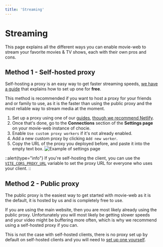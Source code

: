 ```yaml
---
title: 'Streaming'
---
```


# Streaming

This page explains all the different ways you can enable movie-web to stream your favorite movies & TV shows, each with their own pros and cons.

<!-- ## Method 1 - Browser extension

The movie-web browser extension is the easiest way to be able to watch media with fast streaming speeds, it is available for both [Chrome] and [Firefox].

This method is great if you only use movie-web on your computer. If you use a mobile device or smart TV, you'll unfortunately have to stick to using a proxy since these devices don't usually support browser extensions.

Since this method uses your own IP, it is undetectable by streaming services, so you can use it to watch your favorite shows without worrying about getting blocked by their servers. -->

## Method 1 - Self-hosted proxy

Self-hosting a proxy is an easy way to get faster streaming speeds, [we have a guide](../2.proxy/1.deploy.md) that explains how to set up one for **free**.

This method is recommended if you want to host a proxy for your friends and or family to use, as it is the faster than using the public proxy and the most reliable way to stream media at the moment.

<!-- This method is recommended if you want to host a proxy for your friends and family to use, or if you want to use movie-web on a device that doesn't support the [browser extension](#method-1---browser-extension), such as a smart TV or mobile device. -->

1. Set up a proxy using one of our [guides](../2.proxy/1.deploy.md#deploying-the-proxy), [though we recommend Netlify](../2.proxy/1.deploy.md#method-1---netlify-easy).  
2. Once that's done, go to the **Connections** section of the **Settings page** on your movie-web instance of chocie. 
3. Enable `Use custom proxy workers` if it's not already enabled.  
4. Add a new custom proxy by clicking `Add new worker`.
5. Copy the URL of the proxy you deployed before, and paste it into the empty text box.
![Example of settings page](/assets/proxy-url-example.gif)

::alert{type="info"}
If you're self-hosting the client, you can use the [`VITE_CORS_PROXY_URL`](../3.client/3.configuration.md#vite_cors_proxy_url) variable to set the proxy URL for everyone who uses your client.
::

## Method 2 - Public proxy

The public proxy is the easiest way to get started with movie-web as it is the default, it is hosted by us and is completely free to use.

If you are using the main website, then you are most likely already using the public proxy. Unfortunately you will most likely be getting slower speeds and your video might be buffering more often, which is why we recommend using a self-hosted proxy if you can.

This is not the case with self-hosted clients, there is no proxy set up by default on self-hosted clients and you will need to [set up one yourself](../2.proxy/1.deploy.md).
